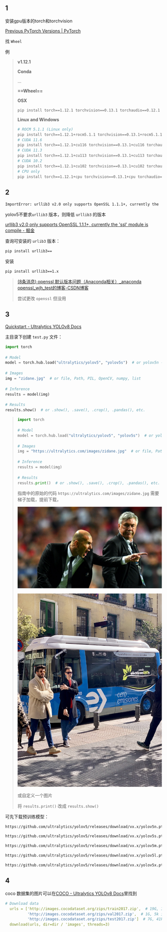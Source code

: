 ## 1

安装gpu版本的torch和torchvision

[Previous PyTorch Versions | PyTorch](https://pytorch.org/get-started/previous-versions/)

找 `Wheel`

例

> **v1.12.1**
>
> **Conda**
>
> ...
>
> **==Wheel==**
>
> **OSX**
>
> ```
> pip install torch==1.12.1 torchvision==0.13.1 torchaudio==0.12.1
> ```
>
> **Linux and Windows**
>
> ```bash
> # ROCM 5.1.1 (Linux only)
> pip install torch==1.12.1+rocm5.1.1 torchvision==0.13.1+rocm5.1.1 torchaudio==0.12.1 --extra-index-url  https://download.pytorch.org/whl/rocm5.1.1
> # CUDA 11.6
> pip install torch==1.12.1+cu116 torchvision==0.13.1+cu116 torchaudio==0.12.1 --extra-index-url https://download.pytorch.org/whl/cu116
> # CUDA 11.3
> pip install torch==1.12.1+cu113 torchvision==0.13.1+cu113 torchaudio==0.12.1 --extra-index-url https://download.pytorch.org/whl/cu113
> # CUDA 10.2
> pip install torch==1.12.1+cu102 torchvision==0.13.1+cu102 torchaudio==0.12.1 --extra-index-url https://download.pytorch.org/whl/cu102
> # CPU only
> pip install torch==1.12.1+cpu torchvision==0.13.1+cpu torchaudio==0.12.1 --extra-index-url https://download.pytorch.org/whl/cpu
> ```

## 2

```bash
ImportError: urllib3 v2.0 only supports OpenSSL 1.1.1+, currently the 'ssl' module is compiled with 'OpenSSL 1.0.2u  20 Dec 2019'. See: https://github.com/urllib3/urllib3/issues/2168
```

yolov5不要求`urllib3` 版本，则降低 `urllib3` 的版本

[urllib3 v2.0 only supports OpenSSL 1.1.1+, currently the 'ssl' module is compile - 掘金](https://juejin.cn/post/7229895584038617147)

查询可安装的 `urlib3` 版本：

```bash
pip install urllib3==
```

安装

```bash
pip install urllib3==1.x
```

> [(8条消息) openssl 默认版本问题（Anaconda相关）_anaconda openssl_wjh_test的博客-CSDN博客](https://blog.csdn.net/qq_42699580/article/details/105037325)
>
> 尝试更改 `openssl` 但没用

## 3

[Quickstart - Ultralytics YOLOv8 Docs](https://docs.ultralytics.com/yolov5/quickstart_tutorial/#install)

主目录下创建 `test.py` 文件：

```python
import torch

# Model
model = torch.hub.load("ultralytics/yolov5", "yolov5s")  # or yolov5n - yolov5x6, custom

# Images
img = "zidane.jpg"  # or file, Path, PIL, OpenCV, numpy, list

# Inference
results = model(img)

# Results
results.show()  # or .show(), .save(), .crop(), .pandas(), etc.
```

> ```python
> import torch
> 
> # Model
> model = torch.hub.load("ultralytics/yolov5", "yolov5s")  # or yolov5n - yolov5x6, custom
> 
> # Images
> img = "https://ultralytics.com/images/zidane.jpg"  # or file, Path, PIL, OpenCV, numpy, list
> 
> # Inference
> results = model(img)
> 
> # Results
> results.print()  # or .show(), .save(), .crop(), .pandas(), etc.
> 
> ```
>
> 指南中的原始的代码 `https://ultralytics.com/images/zidane.jpg` 需要梯子加载，提前下载，
>
> ![zidane.jpg](../images/zidane.jpg)
> 
>  ![bus.jpg](../images/bus.jpg)
>
> 或自定义一个图片
>
> 将 `results.print()` 改成 `results.show()`

可先下载预训练模型：

```txt
https://github.com/ultralytics/yolov5/releases/download/vx.x/yolov5n.pt
```

```txt
https://github.com/ultralytics/yolov5/releases/download/vx.x/yolov5s.pt
```

```txt
https://github.com/ultralytics/yolov5/releases/download/vx.x/yolov5m.pt
```

```txt
https://github.com/ultralytics/yolov5/releases/download/vx.x/yolov5l.pt
```

```txt
https://github.com/ultralytics/yolov5/releases/download/vx.x/yolov5x.pt
```

## 4

coco 数据集的图片可以在[COCO - Ultralytics YOLOv8 Docs](https://docs.ultralytics.com/datasets/detect/coco/#dataset-yaml)里找到

```yaml
# Download data
  urls = ['http://images.cocodataset.org/zips/train2017.zip',  # 19G, 118k images
          'http://images.cocodataset.org/zips/val2017.zip',  # 1G, 5k images
          'http://images.cocodataset.org/zips/test2017.zip']  # 7G, 41k images (optional)
  download(urls, dir=dir / 'images', threads=3)
```

